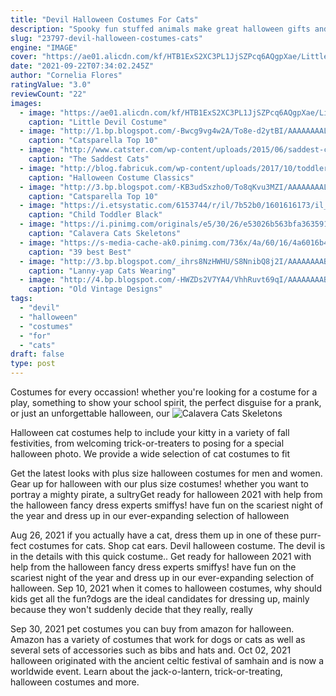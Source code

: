 ```yaml
---
title: "Devil Halloween Costumes For Cats"
description: "Spooky fun stuffed animals make great halloween gifts and halloween party favors for kids. For this year's halloween party, plan something different for party favors and giveaways. Find fun plush"
slug: "23797-devil-halloween-costumes-cats"
engine: "IMAGE"
cover: "https://ae01.alicdn.com/kf/HTB1ExS2XC3PL1JjSZPcq6AQgpXae/Little-Devil-Costume-Fancy-Children-Halloween-Red-Demon-Costume-Girls-Cosplay-Christmas-Halloween-Fancy-Costumes.jpg"
date: "2021-09-22T07:34:02.245Z"
author: "Cornelia Flores"
ratingValue: "3.0"
reviewCount: "22"
images:
  - image: "https://ae01.alicdn.com/kf/HTB1ExS2XC3PL1JjSZPcq6AQgpXae/Little-Devil-Costume-Fancy-Children-Halloween-Red-Demon-Costume-Girls-Cosplay-Christmas-Halloween-Fancy-Costumes.jpg"
    caption: "Little Devil Costume"
  - image: "http://1.bp.blogspot.com/-Bwcg9vg4w2A/To8e-d2ytBI/AAAAAAAAL08/lePy1gROK0I/s1600/pirate_cat.jpg"
    caption: "Catsparella Top 10"
  - image: "http://www.catster.com/wp-content/uploads/2015/06/saddest-costumed-cats-pirate.jpg"
    caption: "The Saddest Cats"
  - image: "http://blog.fabricuk.com/wp-content/uploads/2017/10/toddler-black-cat-costume-c.jpg"
    caption: "Halloween Costume Classics"
  - image: "http://3.bp.blogspot.com/-KB3udSxzho0/To8qKvu3MZI/AAAAAAAAL10/PYNIGrsgxUo/s1600/cat.jpg"
    caption: "Catsparella Top 10"
  - image: "https://i.etsystatic.com/6153744/r/il/7b52b0/1601616173/il_570xN.1601616173_l5jf.jpg"
    caption: "Child Toddler Black"
  - image: "https://i.pinimg.com/originals/e5/30/26/e53026b563bfa3635913b8dbb974cca1.jpg"
    caption: "Calavera Cats Skeletons"
  - image: "https://s-media-cache-ak0.pinimg.com/736x/4a/60/16/4a6016b4371dabb19275e7cce810122d--spiderman-cosplay-black-cat-cosplay.jpg"
    caption: "39 best Best"
  - image: "http://3.bp.blogspot.com/_ihrs8NzHWHU/S8NnibQ8j2I/AAAAAAAABEo/hts4rko2xPU/w1200-h630-p-k-no-nu/CatWigs_curlers.jpg"
    caption: "Lanny-yap Cats Wearing"
  - image: "http://4.bp.blogspot.com/-HWZDs2V7YA4/VhhRuvt69qI/AAAAAAAABms/r3gwIwhb03A/s1600/halloween_cat_silhouette.jpg"
    caption: "Old Vintage Designs"
tags:
  - "devil"
  - "halloween"
  - "costumes"
  - "for"
  - "cats"
draft: false
type: post
---
```


Costumes for every occassion! whether you're looking for a costume for a play, something to show your school spirit, the perfect disguise for a prank, or just an unforgettable halloween, our
![Calavera Cats Skeletons](https://i.pinimg.com/originals/e5/30/26/e53026b563bfa3635913b8dbb974cca1.jpg "Calavera Cats Skeletons")

Halloween cat costumes help to include your kitty in a variety of fall festivities, from welcoming trick-or-treaters to posing for a special halloween photo. We provide a wide selection of cat costumes to fit
<!--inArticleAds-->

<!--galleryOne-->

Get the latest looks with plus size halloween costumes for men and women. Gear up for halloween with our plus size costumes! whether you want to portray a mighty pirate, a sultryGet ready for halloween 2021 with help from the halloween fancy dress experts smiffys! have fun on the scariest night of the year and dress up in our ever-expanding selection of halloween
<!--inArticleAds-->

<!--galleryTwo-->

Aug 26, 2021 if you actually have a cat, dress them up in one of these purr-fect costumes for cats. Shop cat ears.  Devil halloween costume. The devil is in the details with this quick costume.. Get ready for halloween 2021 with help from the halloween fancy dress experts smiffys! have fun on the scariest night of the year and dress up in our ever-expanding selection of halloween. Sep 10, 2021 when it comes to halloween costumes, why should kids get all the fun?dogs are the ideal candidates for dressing up, mainly because they won't suddenly decide that they really, really
<!--galleryThree-->

Sep 30, 2021 pet costumes you can buy from amazon for halloween. Amazon has a variety of costumes that work for dogs or cats as well as several sets of accessories such as bibs and hats and. Oct 02, 2021 halloween originated with the ancient celtic festival of samhain and is now a worldwide event. Learn about the jack-o-lantern, trick-or-treating, halloween costumes and more.